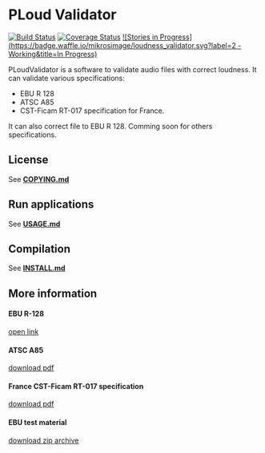# PLoud Validator

[![Build Status](https://travis-ci.org/mikrosimage/loudness_validator.svg?branch=develop)](https://travis-ci.org/mikrosimage/loudness_validator)
[![Coverage Status](https://coveralls.io/repos/mikrosimage/loudness_validator/badge.svg)](https://coveralls.io/r/mikrosimage/loudness_validator)
[![Stories in Progress](https://badge.waffle.io/mikrosimage/loudness_validator.svg?label=2 - Working&title=In Progress)](http://waffle.io/mikrosimage/loudness_validator)  

PLoudValidator is a software to validate audio files with correct loudness.
It can validate various specifications:

* EBU R 128
* ATSC A85
* CST-Ficam RT-017 specification for France.

It can also correct file to EBU R 128.
Comming soon for others specifications.


## License

See [**COPYING.md**](COPYING.md)

## Run applications

See [**USAGE.md**](USAGE.md)

## Compilation

See [**INSTALL.md**](INSTALL.md)

## More information 

#### EBU R-128  
[open link](https://tech.ebu.ch/docs/tech/tech3343.pdf)

#### ATSC A85  
[download pdf](http://atsc.org/wp-content/uploads/2015/03/Techniques-for-establishing-and-maintaining-audio-loudness.pdf)

#### France CST-Ficam RT-017 specification  
[download pdf](http://www.arpp-pub.org/IMG/pdf/140911_-_Pub_TV_et_intensite_sonore_v-def-2.pdf)

#### EBU test material  
[download zip archive](https://tech.ebu.ch/files/live/sites/tech/files/shared/testmaterial/ebu-loudness-test-setv04.zip)

